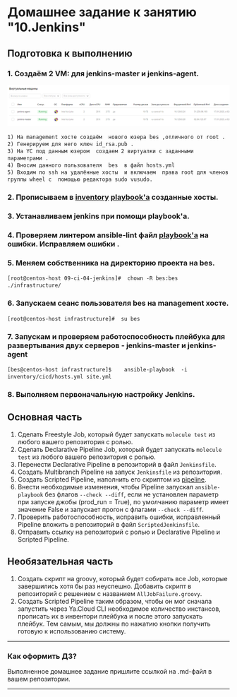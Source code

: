 # Домашнее задание к занятию "10.Jenkins"

## Подготовка к выполнению

### 1. Создаём 2 VM: для jenkins-master и jenkins-agent.

![img.png](images/img.png)

    1) На management хосте создаём  нового юзера bes ,отличного от root .  
    2) Генерируем для него ключ id_rsa.pub .  
    3) На YC под данным юзером  cоздаем 2 виртуалки с заданными параметрами .   
    4) Вносим данного пользователя  bes  в файл hosts.yml
    5) Входим по ssh на удалённые хосты  и включаем  права root для членов группы wheel c  помощью редактора sudo vusudo.  

### 2. Прописываем в [inventory](./infrastructure/inventory/cicd/hosts.yml) [playbook'a](./infrastructure/site.yml) созданные хосты.

### 3. Устанавливаем  jenkins при помощи playbook'a.

### 4. Проверяем линтером ansible-lint  файл  [playbook'a](./infrastructure/site.yml)  на ошибки. Исправляем ошибки .

### 5. Меняем  собственника на директорию проекта на bes.

    [root@centos-host 09-ci-04-jenkins]#  chown -R bes:bes ./infrastructure/



### 6. Запускаем сеанс пользователя bes на management хосте.
        
    [root@centos-host infrastructure]#  su bes

### 7. Запускам и проверяем работоспособность плейбука для развертывания двух серверов - jenkins-master  и  jenkins-agent 
          
    [bes@centos-host infrastructure]$    ansible-playbook  -i inventory/cicd/hosts.yml site.yml

### 8. Выполняем первоначальную настройку Jenkins.



## Основная часть

1. Сделать Freestyle Job, который будет запускать `molecule test` из любого вашего репозитория с ролью.
2. Сделать Declarative Pipeline Job, который будет запускать `molecule test` из любого вашего репозитория с ролью.
3. Перенести Declarative Pipeline в репозиторий в файл `Jenkinsfile`.
4. Создать Multibranch Pipeline на запуск `Jenkinsfile` из репозитория.
5. Создать Scripted Pipeline, наполнить его скриптом из [pipeline](./pipeline).
6. Внести необходимые изменения, чтобы Pipeline запускал `ansible-playbook` без флагов `--check --diff`, если не установлен параметр при запуске джобы (prod_run = True), по умолчанию параметр имеет значение False и запускает прогон с флагами `--check --diff`.
7. Проверить работоспособность, исправить ошибки, исправленный Pipeline вложить в репозиторий в файл `ScriptedJenkinsfile`.
8. Отправить ссылку на репозиторий с ролью и Declarative Pipeline и Scripted Pipeline.

## Необязательная часть

1. Создать скрипт на groovy, который будет собирать все Job, которые завершились хотя бы раз неуспешно. Добавить скрипт в репозиторий с решением с названием `AllJobFailure.groovy`.
2. Создать Scripted Pipeline таким образом, чтобы он мог сначала запустить через Ya.Cloud CLI необходимое количество инстансов, прописать их в инвентори плейбука и после этого запускать плейбук. Тем самым, мы должны по нажатию кнопки получить готовую к использованию систему.

---

### Как оформить ДЗ?

Выполненное домашнее задание пришлите ссылкой на .md-файл в вашем репозитории.

---
